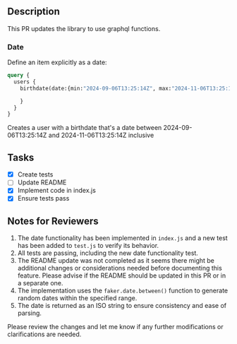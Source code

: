 ## Description

This PR updates the library to use graphql functions.

### Date

Define an item explicitly as a date:

```graphql
query {
  users {
    birthdate(date:{min:"2024-09-06T13:25:14Z", max:"2024-11-06T13:25:14Z"}) {

    }
  }
}
```

Creates a user with a birthdate that's a date between 2024-09-06T13:25:14Z and 2024-11-06T13:25:14Z inclusive

## Tasks

- [x] Create tests
- [ ] Update README
- [x] Implement code in index.js
- [x] Ensure tests pass

## Notes for Reviewers

1. The date functionality has been implemented in `index.js` and a new test has been added to `test.js` to verify its behavior.
2. All tests are passing, including the new date functionality test.
3. The README update was not completed as it seems there might be additional changes or considerations needed before documenting this feature. Please advise if the README should be updated in this PR or in a separate one.
4. The implementation uses the `faker.date.between()` function to generate random dates within the specified range.
5. The date is returned as an ISO string to ensure consistency and ease of parsing.

Please review the changes and let me know if any further modifications or clarifications are needed.

